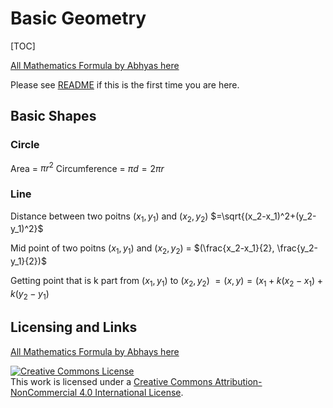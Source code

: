 # Basic Geometry

[TOC]

[All Mathematics Formula by Abhyas here](README.md)

Please see [README](README.md#README) if this is the first time you are here.

## Basic Shapes

### Circle

Area = $\pi r^2$
Circumference = $\pi d=2\pi r$

### Line

Distance between two poitns $(x_1, y_1)$ and $(x_2, y_2)$ $=\sqrt{(x_2-x_1)^2+(y_2-y_1)^2}$

Mid point of two poitns $(x_1, y_1)$ and $(x_2, y_2)$ = $(\frac{x_2-x_1}{2}, \frac{y_2-y_1}{2})$

Getting point that is k part from $(x_1, y_1)$ to $(x_2, y_2)$ $=(x, y)=(x_1+k(x_2-x_1)+k(y_2-y_1)$

## Licensing and Links

[All Mathematics Formula by Abhays here](README.md)

<a rel="license" href="http://creativecommons.org/licenses/by-nc/4.0/"><img alt="Creative Commons License" style="border-width:0" src="https://i.creativecommons.org/l/by-nc/4.0/88x31.png" /></a><br />This work is licensed under a <a rel="license" href="http://creativecommons.org/licenses/by-nc/4.0/">Creative Commons Attribution-NonCommercial 4.0 International License</a>.
